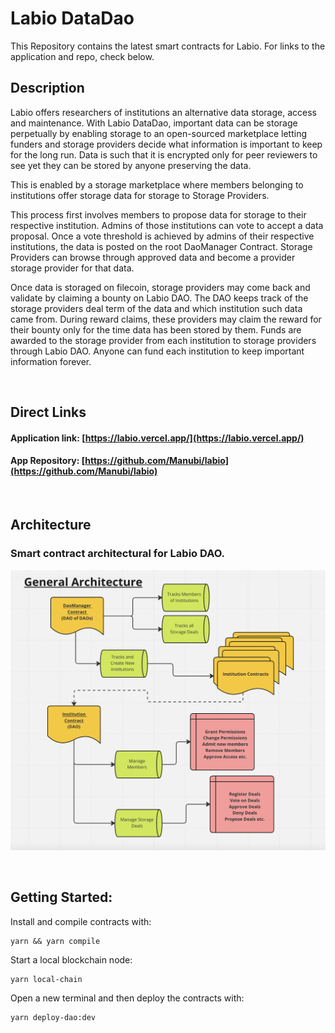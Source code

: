 # Labio DataDao

This Repository contains the latest smart contracts for Labio. For links to the application and repo, check below.
<br />

## Description

Labio offers researchers of institutions an alternative data storage, access and maintenance. With Labio DataDao, important data can be storage perpetually by enabling storage to an open-sourced marketplace letting funders and storage providers decide what information is important to keep for the long run. Data is such that it is encrypted only for peer reviewers to see yet they can be stored by anyone preserving the data.

This is enabled by a storage marketplace where members belonging to institutions offer storage data for storage to Storage Providers.

This process first involves members to propose data for storage to their respective institution. Admins of those institutions can vote to accept a data proposal. Once a vote threshold is achieved by admins of their respective institutions, the data is posted on the root DaoManager Contract. Storage Providers can browse through approved data and become a provider storage provider for that data.

Once data is storaged on filecoin, storage providers may come back and validate by claiming a bounty on Labio DAO. The DAO keeps track of the storage providers deal term of the data and which institution such data came from. During reward claims, these providers may claim the reward for their bounty only for the time data has been stored by them. Funds are awarded to the storage provider from each institution to storage providers through Labio DAO. Anyone can fund each institution to keep important information forever.

<br />

## Direct Links

#### Application link: [https://labio.vercel.app/](https://labio.vercel.app/)

#### App Repository: [https://github.com/Manubi/labio](https://github.com/Manubi/labio)

<br />

## Architecture

### Smart contract architectural for Labio DAO.

![Architecture](./img/architecture.png)

<br />

## Getting Started:

Install and compile contracts with:

```shell
yarn && yarn compile
```

Start a local blockchain node:

```shell
yarn local-chain
```

Open a new terminal and then deploy the contracts with:

```shell
yarn deploy-dao:dev
```
